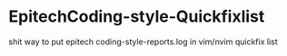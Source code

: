 # EpitechCoding-style-Quickfixlist
shit way to put epitech coding-style-reports.log in vim/nvim quickfix list 
